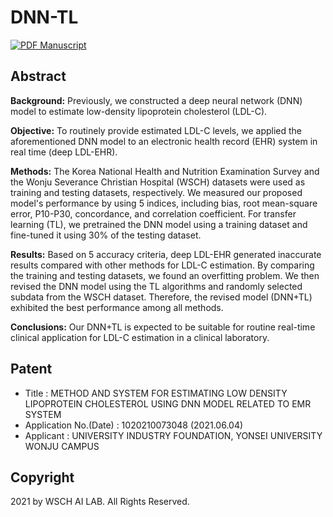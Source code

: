 # DNN-TL

[![PDF Manuscript](https://img.shields.io/badge/manuscript-PDF-blue.svg)](https://pubmed.ncbi.nlm.nih.gov/34342586/)

## Abstract
**Background:** Previously, we constructed a deep neural network (DNN) model to estimate low-density lipoprotein cholesterol (LDL-C).

**Objective:** To routinely provide estimated LDL-C levels, we applied the aforementioned DNN model to an electronic health record (EHR) system in real time (deep LDL-EHR).

**Methods:** The Korea National Health and Nutrition Examination Survey and the Wonju Severance Christian Hospital (WSCH) datasets were used as training and testing datasets, respectively. We measured our proposed model's performance by using 5 indices, including bias, root mean-square error, P10-P30, concordance, and correlation coefficient. For transfer learning (TL), we pretrained the DNN model using a training dataset and fine-tuned it using 30% of the testing dataset.

**Results:** Based on 5 accuracy criteria, deep LDL-EHR generated inaccurate results compared with other methods for LDL-C estimation. By comparing the training and testing datasets, we found an overfitting problem. We then revised the DNN model using the TL algorithms and randomly selected subdata from the WSCH dataset. Therefore, the revised model (DNN+TL) exhibited the best performance among all methods.

**Conclusions:** Our DNN+TL is expected to be suitable for routine real-time clinical application for LDL-C estimation in a clinical laboratory.

## Patent
- Title : METHOD AND SYSTEM FOR ESTIMATING LOW DENSITY LIPOPROTEIN CHOLESTEROL USING DNN MODEL RELATED TO EMR SYSTEM
- Application No.(Date) : 1020210073048 (2021.06.04)
- Applicant : UNIVERSITY INDUSTRY FOUNDATION, YONSEI UNIVERSITY WONJU CAMPUS

## Copyright
2021 by WSCH AI LAB. All Rights Reserved.
